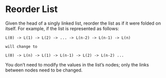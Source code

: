 # Reorder List

Given the head of a singly linked list, reorder the list as if it were folded on itself. For example, if the list is represented as follows:

```text
L(0) -> L(1) -> L(2) -> ... -> L(n-2) -> L(n-1) -> L(n)

will change to

L(0) -> L(n) -> L(1) -> L(n-1) -> L(2) -> L(n-2) ... 
```

You don’t need to modify the values in the list’s nodes; only the links between nodes need to be changed.
